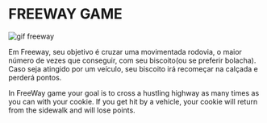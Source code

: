 # FREEWAY GAME

![gif freeway](https://user-images.githubusercontent.com/106633984/179374408-6e1b1185-2362-4939-8408-6785800c72e5.gif)

Em Freeway, seu objetivo é cruzar uma movimentada rodovia, o maior número de vezes que conseguir, com seu biscoito(ou se preferir bolacha).
Caso seja atingido por um veículo, seu biscoito irá recomeçar na calçada e perderá pontos. 

In FreeWay game your goal is to cross a hustling highway as many times as you can with your cookie. 
If you get hit by a vehicle, your cookie will return from the sidewalk and will lose points.

